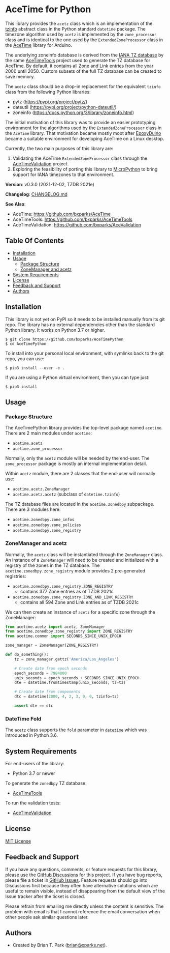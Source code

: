 # AceTime for Python

This library provides the `acetz` class which is an implementation of the
[tzinfo](https://docs.python.org/3/library/datetime.html#tzinfo-objects)
abstract class in the Python standard `datetime` package. The timezone algorithm
used by `acetz` is implemented by the `zone_processor` class and is identical to
the one used by the `ExtendedZoneProcessor` class in the
[AceTime](https://github.com/bxparks/AceTime) library for Arduino.

The underlying zoneinfo database is derived from the [IANA TZ
database](https://www.iana.org/time-zones) by the same
[AceTimeTools](https://github.com/bxparks/AceTimeTools) project  used to
generate the TZ database for AceTime. By default, it contains all Zone and Link
entries from the year 2000 until 2050. Custom subsets of the full TZ database
can be created to save memory.

The `acetz` class should be a drop-in replacement for the equivalent `tzinfo`
class from the following Python libraries:

* pytz (https://pypi.org/project/pytz/)
* dateutil (https://pypi.org/project/python-dateutil/)
* zoneinfo (https://docs.python.org/3/library/zoneinfo.html)

The initial motivation of this library was to provide an easier prototyping
environment for the algorithms used by the `ExtendedZoneProcessor` class in the
`AceTime` library. That motivation became mostly moot after
[EpoxyDuino](https://github.com/bxparks/EpoxyDuino) became a suitable
environment for developing AceTime on a Linux desktop.

Currently, the two main purposes of this library are:

1) Validating the AceTime `ExtendedZoneProcessor` class through the
   [AceTimeValidation](https://github.com/bxparks/AceTimeValidation) project.
2) Exploring the feasibility of porting this library to
   [MicroPython](https://micropython.org/) to bring
   support for IANA timezones to that environment.

**Version**: v0.3.0 (2021-12-02, TZDB 2021e)

**Changelog**: [CHANGELOG.md](CHANGELOG.md)

**See Also**:
* AceTime: https://github.com/bxparks/AceTime
* AceTimeTools: https://github.com/bxparks/AceTimeTools
* AceTimeValidation: https://github.com/bxparks/AceValidation

## Table Of Contents

* [Installation](#Installation)
* [Usage](#Usage)
    * [Package Structure](#PackageStructure)
    * [ZoneManager and acetz](#ZoneManagerAndAcetz)
* [System Requirements](#SystemRequirements)
* [License](#License)
* [Feedback and Support](#FeedbackAndSupport)
* [Authors](#Authors)

<a name="Installation"></a>
## Installation

This library is not yet on PyPI so it needs to be installed manually from its
git repo. The library has no external dependencies other than the standard
Python library. It works on Python 3.7 or higher.

```
$ git clone https://github.com/bxparks/AceTimePython
$ cd AceTimePython
```

To install into your personal local environment, with symlinks back to the git
repo, you can use:

```
$ pip3 install --user -e .
```

If you are using a Python virtual environment, then you can type just:

```
$ pip3 install
```

<a name="Usage"></a>
## Usage

<a name="PackageStructure"></a>
### Package Structure

The AceTimePython library provides the top-level package named `acetime`. There
are 2 main modules under `acetime`:

* `acetime.acetz`
* `acetime.zone_processor`

Normally, only the `acetz` module will be needed by the end-user. The
`zone_processor` package is mostly an internal implementation detail.

Within `acetz` module, there are 2 classes that the end-user will normally use:

* `acetime.acetz.ZoneManager`
* `acetime.acetz.acetz` (subclass of `datetime.tzinfo`)

The TZ database files are located in the `acetime.zonedbpy` subpackage. There
are 3 modules here:

* `acetime.zonedbpy.zone_infos`
* `acetime.zonedbpy.zone_policies`
* `acetime.zonedbpy.zone_registry`

<a name="ZoneManagerAndAcetz"></a>
### ZoneManager and acetz

Normally, the `acetz` class will be instantiated through the `ZoneManager`
class. An instance of a `ZoneManager` will need to be created and initialized
with a registry of the zones in the TZ database. The
`acetime.zonedbpy.zone_registry` module provides 2 pre-generated registries:

* `acetime.zonedbpy.zone_registry.ZONE_REGISTRY`
    * contains 377 Zone entries as of TZDB 2021c
* `acetime.zonedbpy.zone_registry.ZONE_AND_LINK_REGISTRY`
    * contains all 594 Zone and Link entries as of TZDB 2021c

We can then create an instance of `acetz` for a specific zone through the
ZoneManager:

```Python
from acetime.acetz import acetz, ZoneManager
from acetime.zonedbpy.zone_registry import ZONE_REGISTRY
from acetime.common import SECONDS_SINCE_UNIX_EPOCH

zone_manager = ZoneManager(ZONE_REGISTRY)

def do_something():
    tz = zone_manager.gettz('America/Los_Angeles')

    # Create date from epoch seconds
    epoch_seconds = 7984800
    unix_seconds = epoch_seconds + SECONDS_SINCE_UNIX_EPOCH
    dte = datetime.fromtimestamp(unix_seconds, tz=tz)

    # Create date from components
    dtc = datetime(2000, 4, 2, 3, 0, 0, tzinfo=tz)

    assert dte == dtc
```

<a name="DateTimeFold"></a>
### DateTime Fold

The `acetz` class supports the `fold` parameter in
[`datetime`](https://docs.python.org/3/library/datetime.html#datetime-objects)
which was introduced in Python 3.6.

<a name="SystemRequirements"></a>
## System Requirements

For end-users of the library:

* Python 3.7 or newer

To generate the `zonedbpy` TZ database:

* [AceTimeTools](https://github.com/bxparks/AceTimeTools)

To run the validation tests:

* [AceTimeValidation](https://github.com/bxparks/AceTimeValidation)

<a name="License"></a>
## License

[MIT License](https://opensource.org/licenses/MIT)

<a name="FeedbackAndSupport"></a>
## Feedback and Support

If you have any questions, comments, or feature requests for this library,
please use the [GitHub
Discussions](https://github.com/bxparks/AceTimePython/discussions) for this
project. If you have bug reports, please file a ticket in [GitHub
Issues](https://github.com/bxparks/AceTimePython/issues). Feature requests
should go into Discussions first because they often have alternative solutions
which are useful to remain visible, instead of disappearing from the default
view of the Issue tracker after the ticket is closed.

Please refrain from emailing me directly unless the content is sensitive. The
problem with email is that I cannot reference the email conversation when other
people ask similar questions later.

<a name="Authors"></a>
## Authors

* Created by Brian T. Park (brian@xparks.net).
